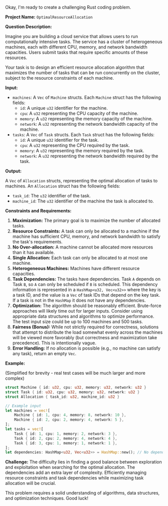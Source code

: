 Okay, I'm ready to create a challenging Rust coding problem.

**Project Name:** `OptimalResourceAllocation`

**Question Description:**

Imagine you are building a cloud service that allows users to run computationally intensive tasks. The service has a cluster of heterogeneous machines, each with different CPU, memory, and network bandwidth capacities.  Users submit tasks that require specific amounts of these resources.

Your task is to design an efficient resource allocation algorithm that maximizes the number of tasks that can be run concurrently on the cluster, subject to the resource constraints of each machine.

**Input:**

*   `machines`: A `Vec` of `Machine` structs. Each `Machine` struct has the following fields:
    *   `id`: A unique `u32` identifier for the machine.
    *   `cpu`: A `u32` representing the CPU capacity of the machine.
    *   `memory`: A `u32` representing the memory capacity of the machine.
    *   `network`: A `u32` representing the network bandwidth capacity of the machine.
*   `tasks`: A `Vec` of `Task` structs. Each `Task` struct has the following fields:
    *   `id`: A unique `u32` identifier for the task.
    *   `cpu`: A `u32` representing the CPU required by the task.
    *   `memory`: A `u32` representing the memory required by the task.
    *   `network`: A `u32` representing the network bandwidth required by the task.

**Output:**

A `Vec` of `Allocation` structs, representing the optimal allocation of tasks to machines. An `Allocation` struct has the following fields:

*   `task_id`: The `u32` identifier of the task.
*   `machine_id`: The `u32` identifier of the machine the task is allocated to.

**Constraints and Requirements:**

1.  **Maximization:** The primary goal is to maximize the number of allocated tasks.
2.  **Resource Constraints:** A task can only be allocated to a machine if the machine has sufficient CPU, memory, and network bandwidth to satisfy the task's requirements.
3.  **No Over-allocation:** A machine cannot be allocated more resources than it has available.
4.  **Single Allocation:** Each task can only be allocated to at most one machine.
5.  **Heterogeneous Machines:** Machines have different resource capacities.
6.  **Task Dependencies:**  The tasks have dependencies. Task `A` depends on Task `B`, so `A` can only be scheduled if `B` is scheduled. This dependency information is represented in a `HashMap<u32, Vec<u32>>` where the key is a task ID, and the value is a `Vec` of task IDs that depend on the key task. If a task is not in the `HashMap` it does not have any dependencies.
7.  **Optimization:** The algorithm should be reasonably efficient.  Brute-force approaches will likely time out for larger inputs.  Consider using appropriate data structures and algorithms to optimize performance. The test input size could be up to 100 machines and 500 tasks.
8.  **Fairness (Bonus):**  While not strictly required for correctness, solutions that attempt to distribute the load somewhat evenly across the machines will be viewed more favorably (but correctness and maximization take precedence). This is intentionally vague.
9.  **Error Handling:** If no allocation is possible (e.g., no machine can satisfy any task), return an empty `Vec`.

**Example:**

(Simplified for brevity - real test cases will be much larger and more complex)

```rust
struct Machine { id: u32, cpu: u32, memory: u32, network: u32 }
struct Task { id: u32, cpu: u32, memory: u32, network: u32 }
struct Allocation { task_id: u32, machine_id: u32 }

// Example input
let machines = vec![
    Machine { id: 1, cpu: 4, memory: 8, network: 10 },
    Machine { id: 2, cpu: 2, memory: 4, network: 5 },
];
let tasks = vec![
    Task { id: 1, cpu: 1, memory: 2, network: 3 },
    Task { id: 2, cpu: 2, memory: 4, network: 4 },
    Task { id: 3, cpu: 1, memory: 1, network: 1 },
];
let dependencies: HashMap<u32, Vec<u32>> = HashMap::new(); // No dependencies for this example
```

**Challenge:**  The difficulty lies in finding a good balance between exploration and exploitation when searching for the optimal allocation.  The dependencies add an extra layer of complexity.  Efficiently managing resource constraints and task dependencies while maximizing task allocation will be crucial.

This problem requires a solid understanding of algorithms, data structures, and optimization techniques. Good luck!
